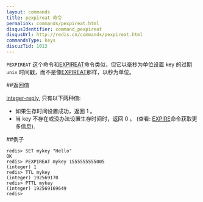 ```yaml
---
layout: commands
title: pexpireat 命令
permalink: commands/pexpireat.html
disqusIdentifier: command_pexpireat
disqusUrl: http://redis.cn/commands/pexpireat.html
commandsType: keys
discuzTid: 1013
---
```


`PEXPIREAT` 这个命令和[EXPIREAT](/commands/expireat.html)命令类似，但它以毫秒为单位设置 key 的过期 `unix` 时间戳，而不是像[EXPIREAT](/commands/expireat.html)那样，以秒为单位。

##返回值

[integer-reply](/topics/protocol.html#integer-reply), 只有以下两种值:

- 如果生存时间设置成功，返回 1 。
- 当 key 不存在或没办法设置生存时间时，返回 0 。 (查看: [EXPIRE](/commands/expire.html)命令获取更多信息).

##例子

	redis> SET mykey "Hello"
	OK
	redis> PEXPIREAT mykey 1555555555005
	(integer) 1
	redis> TTL mykey
	(integer) 192569170
	redis> PTTL mykey
	(integer) 192569169649
	redis> 